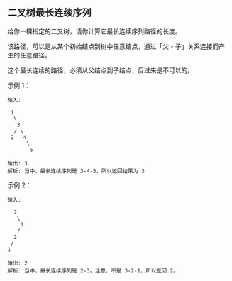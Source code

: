 ## 二叉树最长连续序列

给你一棵指定的二叉树，请你计算它最长连续序列路径的长度。

该路径，可以是从某个初始结点到树中任意结点，通过「父 - 子」关系连接而产生的任意路径。

这个最长连续的路径，必须从父结点到子结点，反过来是不可以的。

示例 1：

```
输入:

 1
  \
   3
  / \
 2   4
      \
       5

输出: 3
解析: 当中，最长连续序列是 3-4-5，所以返回结果为 3
```

示例 2：

```
输入:

  2
   \
    3
   /
  2    
 /
1

输出: 2
解析: 当中，最长连续序列是 2-3。注意，不是 3-2-1，所以返回 2。
```